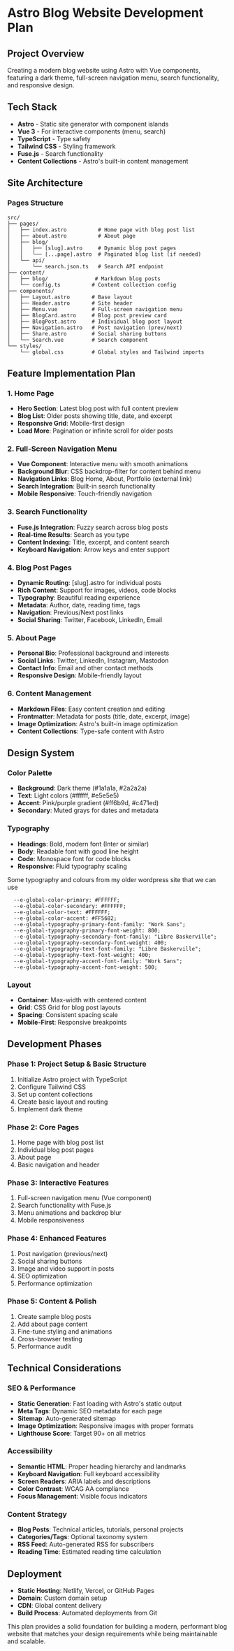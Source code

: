 # Astro Blog Website Development Plan

## Project Overview

Creating a modern blog website using Astro with Vue components, featuring a dark theme, full-screen navigation menu, search functionality, and responsive design.

## Tech Stack

- **Astro** - Static site generator with component islands
- **Vue 3** - For interactive components (menu, search)
- **TypeScript** - Type safety
- **Tailwind CSS** - Styling framework
- **Fuse.js** - Search functionality
- **Content Collections** - Astro's built-in content management

## Site Architecture

### Pages Structure

```
src/
├── pages/
│   ├── index.astro          # Home page with blog post list
│   ├── about.astro          # About page
│   ├── blog/
│   │   ├── [slug].astro     # Dynamic blog post pages
│   │   └── [...page].astro  # Paginated blog list (if needed)
│   └── api/
│       └── search.json.ts   # Search API endpoint
├── content/
│   ├── blog/               # Markdown blog posts
│   └── config.ts          # Content collection config
├── components/
│   ├── Layout.astro       # Base layout
│   ├── Header.astro       # Site header
│   ├── Menu.vue           # Full-screen navigation menu
│   ├── BlogCard.astro     # Blog post preview card
│   ├── BlogPost.astro     # Individual blog post layout
│   ├── Navigation.astro   # Post navigation (prev/next)
│   ├── Share.astro        # Social sharing buttons
│   └── Search.vue         # Search component
└── styles/
    └── global.css         # Global styles and Tailwind imports
```

## Feature Implementation Plan

### 1. Home Page

- **Hero Section**: Latest blog post with full content preview
- **Blog List**: Older posts showing title, date, and excerpt
- **Responsive Grid**: Mobile-first design
- **Load More**: Pagination or infinite scroll for older posts

### 2. Full-Screen Navigation Menu

- **Vue Component**: Interactive menu with smooth animations
- **Background Blur**: CSS backdrop-filter for content behind menu
- **Navigation Links**: Blog Home, About, Portfolio (external link)
- **Search Integration**: Built-in search functionality
- **Mobile Responsive**: Touch-friendly navigation

### 3. Search Functionality

- **Fuse.js Integration**: Fuzzy search across blog posts
- **Real-time Results**: Search as you type
- **Content Indexing**: Title, excerpt, and content search
- **Keyboard Navigation**: Arrow keys and enter support

### 4. Blog Post Pages

- **Dynamic Routing**: [slug].astro for individual posts
- **Rich Content**: Support for images, videos, code blocks
- **Typography**: Beautiful reading experience
- **Metadata**: Author, date, reading time, tags
- **Navigation**: Previous/Next post links
- **Social Sharing**: Twitter, Facebook, LinkedIn, Email

### 5. About Page

- **Personal Bio**: Professional background and interests
- **Social Links**: Twitter, LinkedIn, Instagram, Mastodon
- **Contact Info**: Email and other contact methods
- **Responsive Design**: Mobile-friendly layout

### 6. Content Management

- **Markdown Files**: Easy content creation and editing
- **Frontmatter**: Metadata for posts (title, date, excerpt, image)
- **Image Optimization**: Astro's built-in image optimization
- **Content Collections**: Type-safe content with Astro

## Design System

### Color Palette

- **Background**: Dark theme (#1a1a1a, #2a2a2a)
- **Text**: Light colors (#ffffff, #e5e5e5)
- **Accent**: Pink/purple gradient (#ff6b9d, #c471ed)
- **Secondary**: Muted grays for dates and metadata

### Typography

- **Headings**: Bold, modern font (Inter or similar)
- **Body**: Readable font with good line height
- **Code**: Monospace font for code blocks
- **Responsive**: Fluid typography scaling

Some typography and colours from my older wordpress site that we can use

```
  --e-global-color-primary: #FFFFFF;
  --e-global-color-secondary: #FFFFFF;
  --e-global-color-text: #FFFFFF;
  --e-global-color-accent: #FF5682;
  --e-global-typography-primary-font-family: "Work Sans";
  --e-global-typography-primary-font-weight: 800;
  --e-global-typography-secondary-font-family: "Libre Baskerville";
  --e-global-typography-secondary-font-weight: 400;
  --e-global-typography-text-font-family: "Libre Baskerville";
  --e-global-typography-text-font-weight: 400;
  --e-global-typography-accent-font-family: "Work Sans";
  --e-global-typography-accent-font-weight: 500;
```

### Layout

- **Container**: Max-width with centered content
- **Grid**: CSS Grid for blog post layouts
- **Spacing**: Consistent spacing scale
- **Mobile-First**: Responsive breakpoints

## Development Phases

### Phase 1: Project Setup & Basic Structure

1. Initialize Astro project with TypeScript
2. Configure Tailwind CSS
3. Set up content collections
4. Create basic layout and routing
5. Implement dark theme

### Phase 2: Core Pages

1. Home page with blog post list
2. Individual blog post pages
3. About page
4. Basic navigation and header

### Phase 3: Interactive Features

1. Full-screen navigation menu (Vue component)
2. Search functionality with Fuse.js
3. Menu animations and backdrop blur
4. Mobile responsiveness

### Phase 4: Enhanced Features

1. Post navigation (previous/next)
2. Social sharing buttons
3. Image and video support in posts
4. SEO optimization
5. Performance optimization

### Phase 5: Content & Polish

1. Create sample blog posts
2. Add about page content
3. Fine-tune styling and animations
4. Cross-browser testing
5. Performance audit

## Technical Considerations

### SEO & Performance

- **Static Generation**: Fast loading with Astro's static output
- **Meta Tags**: Dynamic SEO metadata for each page
- **Sitemap**: Auto-generated sitemap
- **Image Optimization**: Responsive images with proper formats
- **Lighthouse Score**: Target 90+ on all metrics

### Accessibility

- **Semantic HTML**: Proper heading hierarchy and landmarks
- **Keyboard Navigation**: Full keyboard accessibility
- **Screen Readers**: ARIA labels and descriptions
- **Color Contrast**: WCAG AA compliance
- **Focus Management**: Visible focus indicators

### Content Strategy

- **Blog Posts**: Technical articles, tutorials, personal projects
- **Categories/Tags**: Optional taxonomy system
- **RSS Feed**: Auto-generated RSS for subscribers
- **Reading Time**: Estimated reading time calculation

## Deployment

- **Static Hosting**: Netlify, Vercel, or GitHub Pages
- **Domain**: Custom domain setup
- **CDN**: Global content delivery
- **Build Process**: Automated deployments from Git

This plan provides a solid foundation for building a modern, performant blog website that matches your design requirements while being maintainable and scalable.
